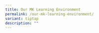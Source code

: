 ```yaml
---
title: Our MK Learning Environment
permalink: /our-mk-learning-environment/
variant: tiptap
description: ""
---
```

<p></p>